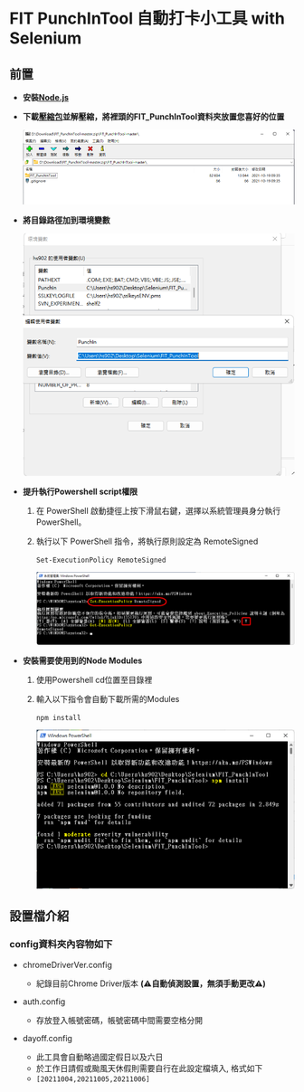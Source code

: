 # FIT PunchInTool 自動打卡小工具 with Selenium
## 前置
* **安裝[Node.js](https://nodejs.org/zh-tw/download/)**

* **下載[壓縮包](https://github.com/hs9021401/FIT_PunchInTool/archive/refs/heads/master.zip)並解壓縮，將裡頭的FIT_PunchInTool資料夾放置您喜好的位置**

  ![Decompress](https://github.com/hs9021401/FIT_PunchInTool/blob/816d6a521495c9bf1060ea3e65453bcd1a242235/images/decompress.png)
* **將目錄路徑加到環境變數**

  ![Setup the environment variable](https://github.com/hs9021401/FIT_PunchInTool/blob/da3fb95024cfec911ec99a169da81cc8749e4e8e/images/environmentVariable.png)
* **提升執行Powershell script權限**
  1. 在 PowerShell 啟動捷徑上按下滑鼠右鍵，選擇以系統管理員身分執行 PowerShell。
  2. 執行以下 PowerShell 指令，將執行原則設定為 RemoteSigned
  
      ``Set-ExecutionPolicy RemoteSigned``
      
      ![Elevated privilege](https://github.com/hs9021401/FIT_PunchInTool/blob/e1292079ed53d6624195f0a59a36fb78df171130/images/ps_permission.png)
* **安裝需要使用到的Node Modules**
  1. 使用Powershell cd位置至目錄裡
  2. 輸入以下指令會自動下載所需的Modules
  
      ``npm install``
    
      ![install modules](https://github.com/hs9021401/FIT_PunchInTool/blob/63bc414f760616923f480746664260f7e861418e/images/install_node_modules.png)
## 設置檔介紹
### config資料夾內容物如下
* chromeDriverVer.config
  * 紀錄目前Chrome Driver版本 **(⚠️自動偵測設置，無須手動更改⚠️)**

* auth.config
  * 存放登入帳號密碼，帳號密碼中間需要空格分開

* dayoff.config
  * 此工具會自動略過國定假日以及六日
  * 於工作日請假或颱風天休假則需要自行在此設定檔填入, 格式如下
  * ``[20211004,20211005,20211006]``
